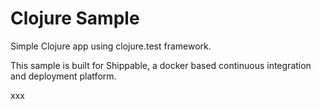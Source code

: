Clojure Sample
=====================

Simple Clojure app using clojure.test framework.

This sample is built for Shippable, a docker based continuous integration and deployment platform.

xxx
